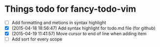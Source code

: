 # Things todo for fancy-todo-vim

- [ ] Add formatting and metions in syntax highlight
- [x] (2015-04-18 18:56:47) Add syntax highlight for todo.md file (for github)
- [x] (2015-04-19 11:41:57) Move cursor to end of line when adding item
- [ ] Add sort for every scope
